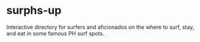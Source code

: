 # surphs-up
Interactive directory for surfers and aficionados on the where to surf, stay, and eat in some famous PH surf spots.
